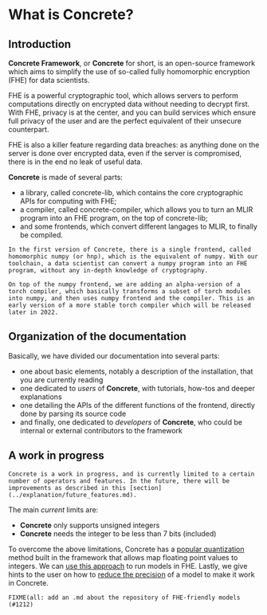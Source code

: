 
# What is **Concrete**?

## Introduction

**Concrete Framework**, or **Concrete** for short, is an open-source framework which aims to simplify the use of so-called fully homomorphic encryption (FHE) for data scientists.

FHE is a powerful cryptographic tool, which allows servers to perform computations directly on encrypted data without needing to decrypt first. With FHE, privacy is at the center, and you can build services which ensure full privacy of the user and are the perfect equivalent of their unsecure counterpart.

FHE is also a killer feature regarding data breaches: as anything done on the server is done over encrypted data, even if the server is compromised, there is in the end no leak of useful data.

**Concrete** is made of several parts:
- a library, called concrete-lib, which contains the core cryptographic APIs for computing with FHE;
- a compiler, called concrete-compiler, which allows you to turn an MLIR program into an FHE program, on the top of concrete-lib;
- and some frontends, which convert different langages to MLIR, to finally be compiled.

```{important}
In the first version of Concrete, there is a single frontend, called homomorphic numpy (or hnp), which is the equivalent of numpy. With our toolchain, a data scientist can convert a numpy program into an FHE program, without any in-depth knowledge of cryptography.
```

```{note}
On top of the numpy frontend, we are adding an alpha-version of a torch compiler, which basically transforms a subset of torch modules into numpy, and then uses numpy frontend and the compiler. This is an early version of a more stable torch compiler which will be released later in 2022.
```

## Organization of the documentation

Basically, we have divided our documentation into several parts:
- one about basic elements, notably a description of the installation, that you are currently reading
- one dedicated to _users_ of **Concrete**, with tutorials, how-tos and deeper explanations
- one detailing the APIs of the different functions of the frontend, directly done by parsing its source code
- and finally, one dedicated to _developers_ of **Concrete**, who could be internal or external contributors to the framework

## A work in progress

```{note}
Concrete is a work in progress, and is currently limited to a certain number of operators and features. In the future, there will be improvements as described in this [section](../explanation/future_features.md).
```

The main _current_ limits are:
- **Concrete** only supports unsigned integers
- **Concrete** needs the integer to be less than 7 bits (included)

To overcome the above limitations, Concrete has a [popular quantization](../explanation/quantization.md) method built in the framework that allows map floating point values to integers. We can [use this approach](../howto/use_quantization.md) to run models in FHE. Lastly, we give hints to the user on how to [reduce the precision](../howto/reduce_needed_precision.md) of a model to make it work in Concrete.

```{warning}
FIXME(all: add an .md about the repository of FHE-friendly models (#1212)
```
